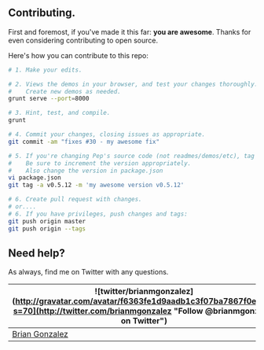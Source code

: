 ## Contributing.

First and foremost, if you've made it this far: __you are awesome__. Thanks for even considering contributing to open source.

Here's how you can contribute to this repo:

```bash
# 1. Make your edits.

# 2. Views the demos in your browser, and test your changes thoroughly.
#    Create new demos as needed.
grunt serve --port=8000

# 3. Hint, test, and compile.
grunt

# 4. Commit your changes, closing issues as appropriate.
git commit -am "fixes #30 - my awesome fix"

# 5. If you're changing Pep's source code (not readmes/demos/etc), tag the commit so Bower can get the latest and greatest.
#    Be sure to increment the version appropriately.
#    Also change the version in package.json
vi package.json
git tag -a v0.5.12 -m 'my awesome version v0.5.12'

# 6. Create pull request with changes.
# or....
# 6. If you have privileges, push changes and tags:
git push origin master
git push origin --tags
````

## Need help?
As always, find me on Twitter with any questions.

| ![twitter/brianmgonzalez](http://gravatar.com/avatar/f6363fe1d9aadb1c3f07ba7867f0e854?s=70](http://twitter.com/brianmgonzalez "Follow @brianmgonzalez on Twitter") |
|---|
| [Brian Gonzalez](http://briangonzalez.org) |
